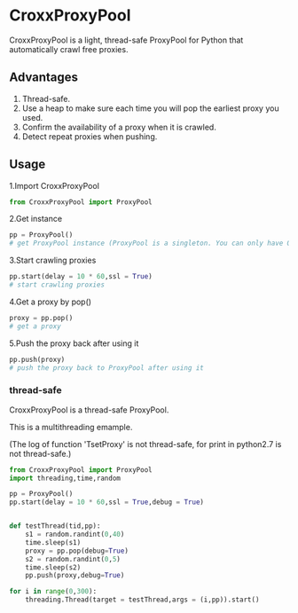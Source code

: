 # CroxxProxyPool



CroxxProxyPool is a light, thread-safe ProxyPool for Python that automatically crawl free proxies.



## Advantages

1. Thread-safe.
2. Use a heap to make sure each time you will pop the earliest proxy you used.
3. Confirm the availability of a proxy when it is crawled.
4. Detect repeat proxies when pushing.



## Usage

1.Import CroxxProxyPool

```python
from CroxxProxyPool import ProxyPool
```

2.Get instance

```python
pp = ProxyPool()
# get ProxyPool instance (ProxyPool is a singleton. You can only have ONE instance.)
```

3.Start crawling proxies

```python
pp.start(delay = 10 * 60,ssl = True)
# start crawling proxies
```

4.Get a proxy by pop()

```python
proxy = pp.pop()
# get a proxy
```

5.Push the proxy back after using it

```python
pp.push(proxy)
# push the proxy back to ProxyPool after using it
```

### thread-safe

CroxxProxyPool is a thread-safe ProxyPool.

This is a multithreading emample.

(The log of function 'TsetProxy' is not thread-safe, for print in python2.7 is not thread-safe.)

```python
from CroxxProxyPool import ProxyPool
import threading,time,random

pp = ProxyPool()
pp.start(delay = 10 * 60,ssl = True,debug = True)


def testThread(tid,pp):
	s1 = random.randint(0,40)
	time.sleep(s1)
	proxy = pp.pop(debug=True)
	s2 = random.randint(0,5)
	time.sleep(s2)
	pp.push(proxy,debug=True)

for i in range(0,300):
	threading.Thread(target = testThread,args = (i,pp)).start()
```

